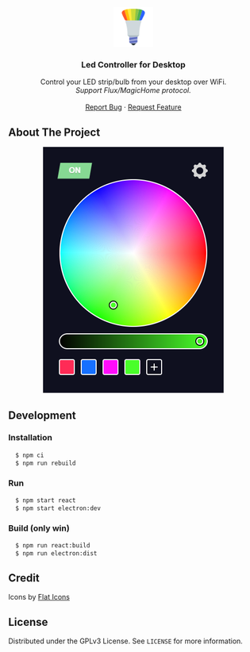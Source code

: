 <p align="center">
  <a href="https://github.com/seravifer/led-strip-desktop-controller">
    <img src="public/icon-96x96.png" alt="Logo" width="80" height="80">
  </a>

  <h3 align="center">Led Controller for Desktop</h3>

  <p align="center">
    Control your LED strip/bulb from your desktop over WiFi.
    <br />
    <i>Support Flux/MagicHome protocol.</i>
    <br />
    <br />
    <a href="https://github.com/seravifer/led-strip-desktop-controller/issues">Report Bug</a>
    ·
    <a href="https://github.com/seravifer/led-strip-desktop-controller/issues">Request Feature</a>
  </p>
</p>

## About The Project
<p align="center">
  <img src="public/screenshot.png" alt="Screenshot">
</p>

## Development
### Installation
```
  $ npm ci
  $ npm run rebuild
```

### Run
```
  $ npm start react
  $ npm start electron:dev
```

### Build (only win)
```
  $ npm run react:build
  $ npm run electron:dist
```

## Credit

Icons by <a href="https://www.flaticon.es/autores/flat-icons" title="Flat Icons">Flat Icons</a>

## License

Distributed under the GPLv3 License. See `LICENSE` for more information.
